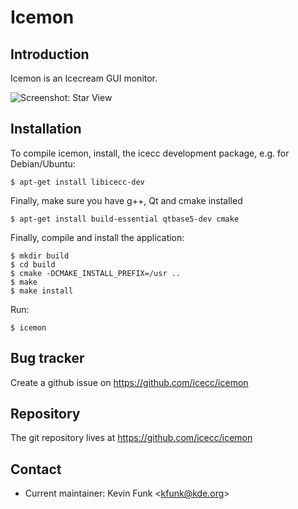 Icemon
======

Introduction
------------

Icemon is an Icecream GUI monitor.

![Screenshot: Star View](https://github.com/icecc/icemon/wiki/screenshots/icemon-starview.png)

Installation
------------

To compile icemon, install, the icecc development package, e.g. for Debian/Ubuntu:

    $ apt-get install libicecc-dev

Finally, make sure you have g++, Qt and cmake installed

    $ apt-get install build-essential qtbase5-dev cmake

Finally, compile and install the application:

    $ mkdir build
    $ cd build
    $ cmake -DCMAKE_INSTALL_PREFIX=/usr ..
    $ make
    $ make install

Run:

    $ icemon

Bug tracker
-----------

Create a github issue on https://github.com/icecc/icemon

Repository
----------

The git repository lives at https://github.com/icecc/icemon

Contact
-------

- Current maintainer: Kevin Funk \<kfunk@kde.org\>
